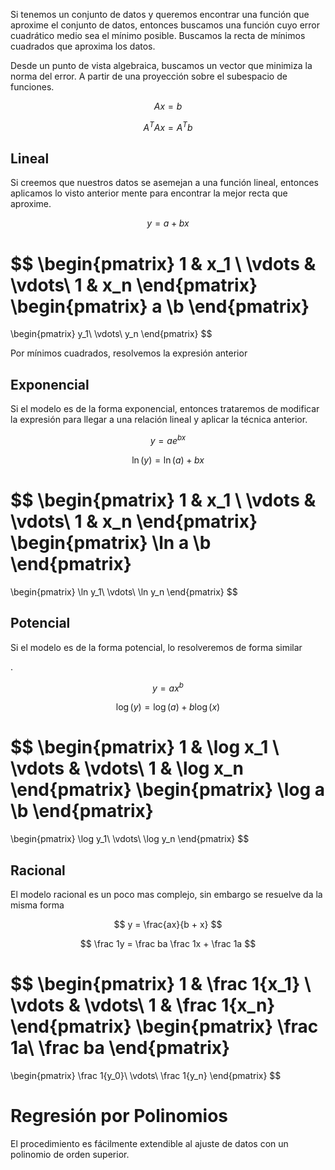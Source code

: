 Si tenemos un conjunto de datos y queremos encontrar una función que aproxime el conjunto de datos, entonces buscamos una función cuyo error cuadrático medio sea el mínimo posible. Buscamos la recta de mínimos cuadrados que aproxima los datos.

Desde un punto de vista algebraica, buscamos un vector que minimiza la norma del error. A partir de una proyección sobre el subespacio de funciones.

$$
Ax = b
$$

$$
A^T A x = A^T b
$$

## Lineal

Si creemos que nuestros datos se asemejan a una función lineal, entonces aplicamos lo visto anterior mente para encontrar la mejor recta que aproxime.

$$
y = a + bx
$$

$$
\begin{pmatrix}
1 & x_1 \\
\vdots & \vdots\\
1 & x_n
\end{pmatrix}
\begin{pmatrix}
a \\b
\end{pmatrix}
=
\begin{pmatrix}
y_1\\
\vdots\\
y_n
\end{pmatrix}
$$

Por mínimos cuadrados, resolvemos la expresión anterior

## Exponencial

Si el modelo es de la forma exponencial, entonces trataremos de modificar la expresión para llegar a una relación lineal y aplicar la técnica anterior.

$$
y = ae^{bx}
$$

$$
\ln (y) = \ln(a) + bx
$$

$$
\begin{pmatrix}
1 & x_1 \\
\vdots & \vdots\\
1 & x_n
\end{pmatrix}
\begin{pmatrix}
\ln a \\b
\end{pmatrix}
=
\begin{pmatrix}
 \ln y_1\\
\vdots\\
 \ln y_n
\end{pmatrix}
$$

## Potencial

Si el modelo es de la forma potencial, lo resolveremos de forma similar

.

$$
y = ax^b
$$

$$
\log(y) = \log(a) + b\log(x)
$$

$$
\begin{pmatrix}
1 & \log x_1 \\
\vdots & \vdots\\
1 & \log x_n
\end{pmatrix}
\begin{pmatrix}
\log a \\b
\end{pmatrix}
=
\begin{pmatrix}
 \log y_1\\
\vdots\\
 \log y_n
\end{pmatrix}
$$

## Racional

El modelo racional es un poco mas complejo, sin embargo se resuelve da la misma forma

$$
y = \frac{ax}{b + x}
$$

$$
\frac 1y = \frac ba \frac 1x + \frac 1a
$$

$$
\begin{pmatrix}
1 & \frac 1{x_1} \\
\vdots & \vdots\\
1 & \frac 1{x_n}
\end{pmatrix}
\begin{pmatrix}
\frac 1a\\ \frac ba
\end{pmatrix}
=
\begin{pmatrix}
 \frac 1{y_0}\\
\vdots\\
 \frac 1{y_n}
\end{pmatrix}
$$

# Regresión por Polinomios

El procedimiento es fácilmente extendible al ajuste de datos con un polinomio de orden superior.